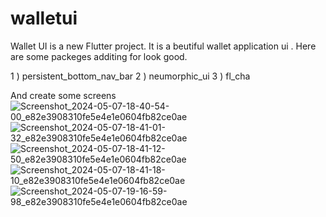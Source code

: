 # walletui

Wallet UI is a new Flutter project.
It is a beutiful wallet application ui .
Here are some packeges additing for look good.

1 ) persistent_bottom_nav_bar 
2 ) neumorphic_ui 
3 )  fl_cha 

And create some screens 
![Screenshot_2024-05-07-18-40-54-00_e82e3908310fe5e4e1e0604fb82ce0ae](https://github.com/ARAFAT2000/walletui/assets/99494874/a9611d12-8a39-42e3-ae84-ece31de37545)
![Screenshot_2024-05-07-18-41-01-32_e82e3908310fe5e4e1e0604fb82ce0ae](https://github.com/ARAFAT2000/walletui/assets/99494874/12f04163-f8b4-4f33-b43d-ddea65680702)
![Screenshot_2024-05-07-18-41-12-50_e82e3908310fe5e4e1e0604fb82ce0ae](https://github.com/ARAFAT2000/walletui/assets/99494874/2e878cf6-228c-448b-9eb2-a47af059cb9d)
![Screenshot_2024-05-07-18-41-18-10_e82e3908310fe5e4e1e0604fb82ce0ae](https://github.com/ARAFAT2000/walletui/assets/99494874/cda8f665-dddf-48b8-b76e-881c951ebb53)
![Screenshot_2024-05-07-19-16-59-98_e82e3908310fe5e4e1e0604fb82ce0ae](https://github.com/ARAFAT2000/walletui/assets/99494874/c28836ba-8f5f-4699-9f8e-4fc56d716744)
